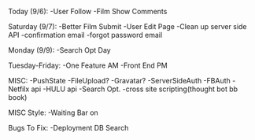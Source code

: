 Today (9/6):
  -User Follow
  -Film Show Comments

Saturday (9/7):
  -Better Film Submit
  -User Edit Page
  -Clean up server side API
  -confirmation email
  -forgot password email

Monday (9/9): 
  -Search Opt Day

Tuesday-Friday:
  -One Feature AM
  -Front End PM

MISC:
  -PushState
  -FileUpload?
  -Gravatar?
  -ServerSideAuth
  -FBAuth
  -Netfilx api
  -HULU api
  -Search Opt.
  -cross site scripting(thought bot bb book)

MISC Style:
  -Waiting Bar on 


Bugs To Fix:
  -Deployment DB Search

